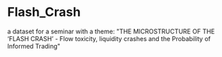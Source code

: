 # Flash_Crash
a dataset for a seminar with a theme: "THE MICROSTRUCTURE OF THE ‘FLASH CRASH’ - Flow toxicity, liquidity crashes and the Probability of Informed Trading" 
